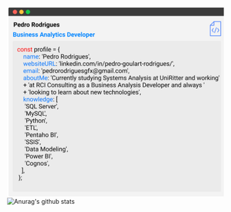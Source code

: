 ![Github](https://github.com/pedrogfx/pedrogfx/blob/master/assets/pedrogfx.svg)
![Anurag's github stats](https://github-readme-stats.vercel.app/api?username=pedrogfx&count_private=true&hide_title=true&show_icons=true&include_all_commits=true&icon_color=0366d6&bg_color=ffffff)

<!--
**pedrogfx/pedrogfx** is a ✨ _special_ ✨ repository because its `README.md` (this file) appears on your GitHub profile.

Here are some ideas to get you started:

- 🔭 I’m currently working on ...
- 🌱 I’m currently learning ...
- 👯 I’m looking to collaborate on ...
- 🤔 I’m looking for help with ...
- 💬 Ask me about ...
- 📫 How to reach me: ...
- 😄 Pronouns: ...
- ⚡ Fun fact: ...
-->
